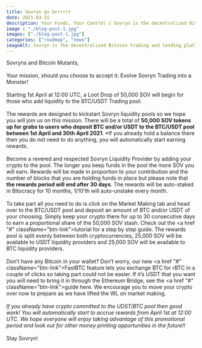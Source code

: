 ```yaml
---
title: Sovryn go brrrrrr
date: 2021-03-31
description: Your Funds, Your Control | Sovryn is the decentralized Bitcoin trading and lending platform
image : "./blog-post-1.jpg"
images: ["./blog-post-1.jpg"]
categories: ["roadmap", "news"]
imageAlt: Sovryn is the decentralized Bitcoin trading and lending platform.
---
```

Sovryns and Bitcoin Mutants,
<br />
<br />
Your mission, should you choose to accept it: Evolve Sovryn Trading into a Monster!
<br />
<br />
Starting 1st April at 12:00 UTC, a Loot Drop of 50,000 SOV will begin for those who add liquidity to the BTC/USDT Trading pool.
<br />
<br />
The rewards are designed to kickstart Sovryn liquidity pools so we hope you will join us on this mission. There will be a total of <b>50,000 SOV tokens up for grabs to users who deposit BTC and/or USDT to the BTC/USDT pool between 1st April and 30th April 2021</b>. *If you already hold a balance there then you do not need to do anything, you will automatically start earning rewards.
<br />
<br />
Become a revered and respected Sovryn Liquidity Provider by adding your crypto to the pool. The longer you keep funds in the pool the more SOV you will earn. Rewards will be made in proportion to your contribution and the number of blocks that you are holding funds in place but please note that <b>the rewards period will end after 30 days</b>. The rewards will be auto-staked in Bitocracy for 10 months, 1/10’th will auto-unstake every month.
<br />
<br />
To take part all you need to do is click on the Market Making tab and head over to the BTC/USDT pool and deposit an amount of BTC and/or USDT of your choosing. Simply keep your crypto there for up to 30 consecutive days to earn a proportional share of the 50,000 SOV stash. Check out the <a href "#" className="btn-link">tutorial</a> for a step by step guide. The rewards pool is split evenly between both cryptocurrencies, 25,000 SOV will be available to USDT liquidity providers and 25,000 SOV will be available to BTC liquidity providers.
<br />
<br />
Don’t have any Bitcoin in your wallet? Don’t worry, our new <a href "#" className="btn-link">FastBTC</a> feature lets you exchange BTC for rBTC in a couple of clicks so taking part could not be easier. If it’s USDT that you want you will need to bring it in through the Ethereum Bridge, see the <a href "#" className="btn-link">guide</a> here. We encourage you to move your crypto over now to prepare as we have lifted the WL on market making.
<br />
<br />
<i>If you already have crypto committed to the UDST/BTC pool then good work! You will automatically start to accrue rewards from April 1st at 12:00 UTC. We hope everyone will enjoy taking advantage of this promotional period and look out for other money printing opportunities in the future!!</i>
<br />
<br />
Stay Sovryn!